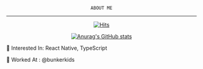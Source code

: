  <div>

  <div align=center>
  
    ABOUT ME
  -------------
	
[![Hits](https://hits.seeyoufarm.com/api/count/incr/badge.svg?url=https%3A%2F%2Fgithub.com%2FjiwooIncludeJeong&count_bg=%2379C83D&title_bg=%23555555&icon=&icon_color=%23E7E7E7&title=hits&edge_flat=false)](https://hits.seeyoufarm.com)
	
  </div>
  
  <div align=center>
  
  [![Anurag's GitHub stats](https://github-readme-stats.vercel.app/api?username=jiwooIncludeJeong)](https://github.com/anuraghazra/github-readme-stats)

  
  </div>
  
  <div align=start>
 
  
  👀 Interested In: React Native, TypeScript

  👀 Worked At : @bunkerkids

  
  </div>
  
  </div>
